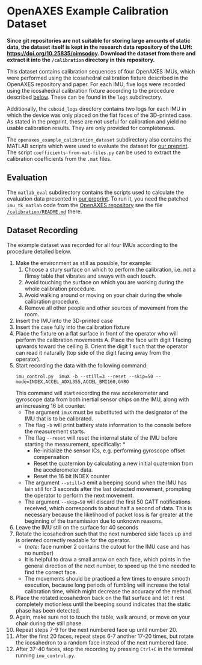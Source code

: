 # OpenAXES Example Calibration Dataset

**Since git repositories are not suitable for storing large amounts of static data, the dataset itself is kept in the research data repository of the LUH: https://doi.org/10.25835/oimsodoy. Download the dataset from there and extract it into the `/calibration` directory in this repository.**

This dataset contains calibration sequences of four OpenAXES IMUs, which were performed using the icosahedral calibration fixture described in the OpenAXES repository and paper.
For each IMU, five logs were recorded using the icosahedral calibration fixture according to the procedure described [below](#dataset-recording).
These can be found in the `logs` subdirectory.

Additionally, the `cuboid_logs` directory contains two logs for each IMU in which the device was only placed on the flat faces of the 3D-printed case.
As stated in the preprint, these are not useful for calibration and yield no usable calibration results.
They are only provided for completeness.

The `openaxes_example_calibration_dataset` subdirectory also contains the MATLAB scripts which were used to evaluate the dataset for [our preprint][3].
The script `coefficients-from-mat-files.py` can be used to extract the calibration coefficients from the `.mat` files.


## Evaluation

The `matlab_eval` subdirectory contains the scripts used to calculate the evaluation data presented in [our preprint][3].
To run it, you need the patched `imu_tk_matlab` code from the [OpenAXES repository](https://github.com/OpenAXES-IMU/OpenAXES) see the file [`/calibration/README.md`](https://github.com/OpenAXES-IMU/OpenAXES/blob/main/calibration/README.md) there.


## Dataset Recording

The example dataset was recorded for all four IMUs according to the procedure detailed below.

1. Make the environment as still as possible, for example:
   1. Choose a stury surface on which to perform the calibration, i.e. not a flimsy table that vibrates and sways with each touch.
   2. Avoid touching the surface on which you are working during the whole calibration procedure.
   3. Avoid walking around or moving on your chair during the whole calibration procedure.
   4. Remove all other people and other sources of movement from the room.
2. Insert the IMU into the 3D-printed case
3. Insert the case fully into the calibration fixture
4. Place the fixture on a flat surface in front of the operator who will perform the calibration movements
   A. Place the face with digit 1 facing upwards toward the ceiling
   B. Orient the digit 1 such that the operator can read it naturally (top side of the digit facing away from the operator).
5. Start recording the data with the following command:
   ```
   imu_control.py  imuX -b --still=3 --reset --skip=50 --mode=INDEX,ACCEL_ADXL355,ACCEL_BMI160,GYRO
   ```
   This command will start recording the raw accelerometer and gyroscope data from both inertial sensor chips on the IMU, along with an increasing 16 bit counter.
   * The argument `imuX` must be substituted with the designator of the IMU that is to be calibrated.
   * The flag `-b` will print battery state information to the console before the measurement starts.
   * The flag `--reset` will reset the internal state of the IMU before starting the measurement, specifically: *
     * Re-initialize the sensor ICs, e.g. performing gyroscope offset compensation
     * Reset the quaternion by calculating a new initial quaternion from the accelerometer data.
     * Reset the 16 bit INDEX counter
   * The argument `--still=3` emit a beeping sound when the IMU has lain still for 3 seconds after the last detected movement, prompting the operator to perform the next movement.
   * The argument `--skip=50` will discard the first 50 GATT notifications received, which corresponds to about half a second of data.
     This is necessary because the likelihood of packet loss is far greater at the beginning of the transmission due to unknown reasons.
6. Leave the IMU still on the surface for 40 seconds
7. Rotate the icosahedron such that the next numbered side faces up and is oriented correctly readable for the operator.
   * (_note:_ face number 2 contains the cutout for the IMU case and has no number)
   * It is helpful to draw a small arrow on each face, which points in the general direction of the next number, to speed up the time needed to find the correct face.
   * The movements should be practiced a few times to ensure smooth execution, because long periods of fumbling will increase the total calibration time, which might decrease the accuracy of the method.
8. Place the rotated icosahedron back on the flat surface and let it rest completely motionless until the beeping sound indicates that the static phase has been detected.
9. Again, make sure not to touch the table, walk around, or move on your chair during the still phase.
10. Repeat steps 7-9 for the next numbered face up until number 20.
11. After the first 20 faces, repeat steps 6-7 another 17-20 times, but rotate the icosahedron to a random face instead of the next numbered face.
12. After 37-40 faces, stop the recording by pressing `Ctrl+C` in the terminal running `imu_control.py`.

[1]: https://doi.org/10.1109/ICRA.2014.6907297 "Paper 'A robust and easy to implement method for IMU calibration without external equipments' by Tedaldi et al."
[2]: https://github.com/JzHuai0108/imu_tk_matlab "Matlab scripts of David Tedaldi's ICRA14 paper, a robust and easy to implement method for IMU calibration by Jianzhu Huai"
[3]: https://arxiv.org/pdf/2207.04801.pdf "Preprint 'Improved Calibration Procedure for Wireless Inertial
Measurement Units without Precision Equipment' by Webering et al."
[4]: https://bitbucket.org/alberto_pretto/imu_tk "The original imu_tk C++ implementation"